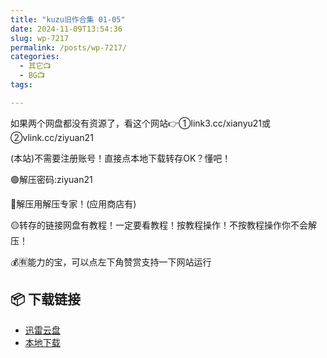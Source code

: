 ```yaml
---
title: "kuzu旧作合集 01-05"
date: 2024-11-09T13:54:36
slug: wp-7217
permalink: /posts/wp-7217/
categories:
  - 其它📺
  - BG📺
tags:

---
```


如果两个网盘都没有资源了，看这个网站👉①link3.cc/xianyu21或②vlink.cc/ziyuan21

(本站)不需要注册账号！直接点本地下载转存OK？懂吧！

🟢解压密码:ziyuan21

🔵解压用解压专家！(应用商店有)

🟡转存的链接网盘有教程！一定要看教程！按教程操作！不按教程操作你不会解压！

💰🈶能力的宝，可以点左下角赞赏支持一下网站运行

## 📦 下载链接
- [迅雷云盘](https://blziyuan21.com/pay-download/7217?key=48935a14d4&down_id=0)
- [本地下载](https://blziyuan21.com/pay-download/7217?key=48935a14d4&down_id=1)

